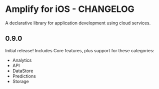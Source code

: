 # Amplify for iOS - CHANGELOG

A declarative library for application development using cloud services.

## 0.9.0

Initial release! Includes Core features, plus support for these categories:

- Analytics
- API
- DataStore
- Predictions
- Storage
